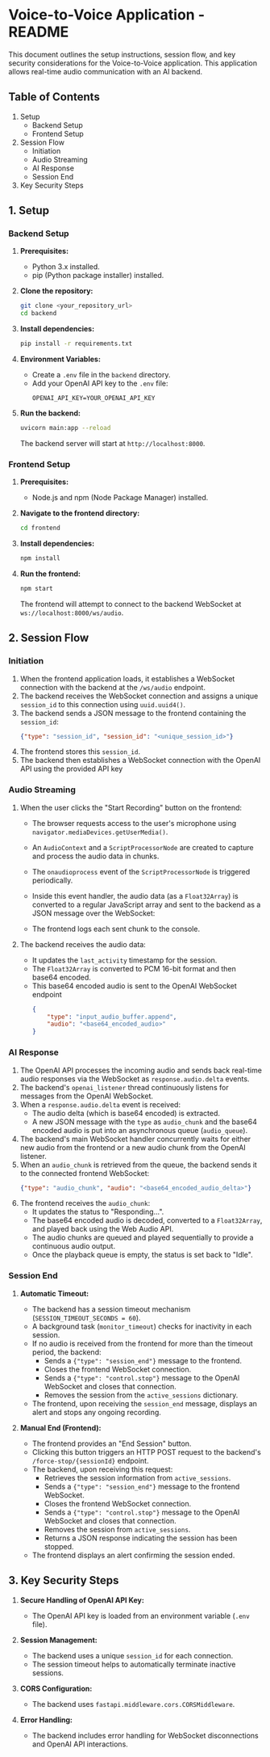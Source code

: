 # Voice-to-Voice Application - README

This document outlines the setup instructions, session flow, and key security considerations for the Voice-to-Voice application. This application allows real-time audio communication with an AI backend.

## Table of Contents

1.  Setup
    * Backend Setup
    * Frontend Setup
2.  Session Flow
    * Initiation
    * Audio Streaming
    * AI Response
    * Session End
3.  Key Security Steps

## 1. Setup

### Backend Setup

1.  **Prerequisites:**
    * Python 3.x installed.
    * pip (Python package installer) installed.

2.  **Clone the repository:**
    ```bash
    git clone <your_repository_url>
    cd backend
    ```

3.  **Install dependencies:**
    ```bash
    pip install -r requirements.txt
    ```
    

4.  **Environment Variables:**
    * Create a `.env` file in the `backend` directory.
    * Add your OpenAI API key to the `.env` file:
        ```
        OPENAI_API_KEY=YOUR_OPENAI_API_KEY
        ```
        

5.  **Run the backend:**
    ```bash
    uvicorn main:app --reload
    ```
    
    The backend server will start at `http://localhost:8000`.

### Frontend Setup

1.  **Prerequisites:**
    * Node.js and npm (Node Package Manager) installed.

2.  **Navigate to the frontend directory:**
    ```bash
    cd frontend
    ```

3.  **Install dependencies:**
    ```bash
    npm install
    ```

4.  **Run the frontend:**
    ```bash
    npm start
    ```
    The frontend will attempt to connect to the backend WebSocket at `ws://localhost:8000/ws/audio`.

## 2. Session Flow

### Initiation

1.  When the frontend application loads, it establishes a WebSocket connection with the backend at the `/ws/audio` endpoint.
2.  The backend receives the WebSocket connection and assigns a unique `session_id` to this connection using `uuid.uuid4()`.
3.  The backend sends a JSON message to the frontend containing the `session_id`:
    ```json
    {"type": "session_id", "session_id": "<unique_session_id>"}
    ```
4.  The frontend stores this `session_id`.
5.  The backend then establishes a WebSocket connection with the OpenAI API using the provided API key

### Audio Streaming

1.  When the user clicks the "Start Recording" button on the frontend:
    * The browser requests access to the user's microphone using `navigator.mediaDevices.getUserMedia()`.
    * An `AudioContext` and a `ScriptProcessorNode` are created to capture and process the audio data in chunks.
    * The `onaudioprocess` event of the `ScriptProcessorNode` is triggered periodically.
    * Inside this event handler, the audio data (as a `Float32Array`) is converted to a regular JavaScript array and sent to the backend as a JSON message over the WebSocket:
        
    * The frontend logs each sent chunk to the console.

2.  The backend receives the audio data:
    * It updates the `last_activity` timestamp for the session.
    * The `Float32Array` is converted to PCM 16-bit format and then base64 encoded.
    * This base64 encoded audio is sent to the OpenAI WebSocket endpoint
        ```json
        {
            "type": "input_audio_buffer.append",
            "audio": "<base64_encoded_audio>"
        }
        ```

### AI Response

1.  The OpenAI API processes the incoming audio and sends back real-time audio responses via the WebSocket as `response.audio.delta` events.
2.  The backend's `openai_listener` thread continuously listens for messages from the OpenAI WebSocket.
3.  When a `response.audio.delta` event is received:
    * The audio delta (which is base64 encoded) is extracted.
    * A new JSON message with the `type` as `audio_chunk` and the base64 encoded audio is put into an asynchronous queue (`audio_queue`).
4.  The backend's main WebSocket handler concurrently waits for either new audio from the frontend or a new audio chunk from the OpenAI listener.
5.  When an `audio_chunk` is retrieved from the queue, the backend sends it to the connected frontend WebSocket:
    ```json
    {"type": "audio_chunk", "audio": "<base64_encoded_audio_delta>"}
    ```
6.  The frontend receives the `audio_chunk`:
    * It updates the status to "Responding...".
    * The base64 encoded audio is decoded, converted to a `Float32Array`, and played back using the Web Audio API.
    * The audio chunks are queued and played sequentially to provide a continuous audio output.
    * Once the playback queue is empty, the status is set back to "Idle".

### Session End

1.  **Automatic Timeout:**
    * The backend has a session timeout mechanism (`SESSION_TIMEOUT_SECONDS = 60`).
    * A background task (`monitor_timeout`) checks for inactivity in each session.
    * If no audio is received from the frontend for more than the timeout period, the backend:
        * Sends a `{"type": "session_end"}` message to the frontend.
        * Closes the frontend WebSocket connection.
        * Sends a `{"type": "control.stop"}` message to the OpenAI WebSocket and closes that connection.
        * Removes the session from the `active_sessions` dictionary.
    * The frontend, upon receiving the `session_end` message, displays an alert and stops any ongoing recording.

2.  **Manual End (Frontend):**
    * The frontend provides an "End Session" button.
    * Clicking this button triggers an HTTP POST request to the backend's `/force-stop/{sessionId}` endpoint.
    * The backend, upon receiving this request:
        * Retrieves the session information from `active_sessions`.
        * Sends a `{"type": "session_end"}` message to the frontend WebSocket.
        * Closes the frontend WebSocket connection.
        * Sends a `{"type": "control.stop"}` message to the OpenAI WebSocket and closes that connection.
        * Removes the session from `active_sessions`.
        * Returns a JSON response indicating the session has been stopped.
    * The frontend displays an alert confirming the session ended.


## 3. Key Security Steps

1.  **Secure Handling of OpenAI API Key:**
    * The OpenAI API key is loaded from an environment variable (`.env` file).


3.  **Session Management:**
    * The backend uses a unique `session_id` for each connection.
    * The session timeout helps to automatically terminate inactive sessions.

4.  **CORS Configuration:**
    * The backend uses `fastapi.middleware.cors.CORSMiddleware`.

5.  **Error Handling:**
    * The backend includes error handling for WebSocket disconnections and OpenAI API interactions.